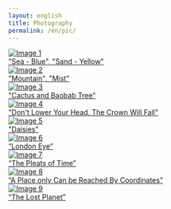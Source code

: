 ```yaml
---
layout: english
title: Photography
permalink: /en/pic/
---
```


<div class="gallery">
  <a href="{{ '/assets/images/001.JPG' | relative_url }}" data-lightbox="gallery" data-title="📍Gulangyu, China<br>
  NIKON D90, 51mm, f/11, 1/800s, ISO 200">
    <img src="{{ '/assets/images/001.JPG' | relative_url }}" alt="Image 1">
    <div class="caption">"Sea - Blue", "Sand - Yellow"</div>
  </a>
  <a href="{{ '/assets/images/002.JPG' | relative_url }}" data-lightbox="gallery" data-title="📍Mali Lengjiu, China<br>
  FUJIFILM, 23mm, f/2, 1/1000s, ISO 400">
    <img src="{{ '/assets/images/002.JPG' | relative_url }}" alt="Image 2">
    <div class="caption">"Mountain", "Mist"</div>
  </a>
  <a href="{{ '/assets/images/003.JPG' | relative_url }}" data-lightbox="gallery" data-title="📍Xiamen Botanical Garden<br>
  NIKON D90, 24mm, f/4.5, 1/2000s, ISO 400">
    <img src="{{ '/assets/images/003.JPG' | relative_url }}" alt="Image 3">
    <div class="caption">"Cactus and Baobab Tree"</div>
  </a>
  <a href="{{ '/assets/images/004.JPG' | relative_url }}" data-lightbox="gallery" data-title="📍Chengdu Line 2<br>
  iPhone 7, 28mm, f/1.8, 1/17s, ISO 64">
    <img src="{{ '/assets/images/004.JPG' | relative_url }}" alt="Image 4">
    <div class="caption">"Don't Lower Your Head, The Crown Will Fall"</div>
  </a>
  <a href="{{ '/assets/images/005.JPG' | relative_url }}" data-lightbox="gallery" data-title="📍Issaquah, USA<br>
  FUJIFILM, 23mm, f/5.6, 1/2000s, ISO 640">
    <img src="{{ '/assets/images/005.JPG' | relative_url }}" alt="Image 5">
    <div class="caption">"Daisies"</div>
  </a>
  <a href="{{ '/assets/images/006.JPG' | relative_url }}" data-lightbox="gallery" data-title="📍London, England<br>
    FUJIFILM X-T4, 33mm, f/2, 1/600s, ISO 320">
      <img src="{{ '/assets/images/006.JPG' | relative_url }}" alt="Image 6">
      <div class="caption">“London Eye”</div>
    </a>
      <a href="{{ '/assets/images/007.JPG' | relative_url }}" data-lightbox="gallery" data-title="📍Antelope Canyon<br>
    FUJIFILM X-T30II, 44mm, f/5, 1/220s, ISO 160">
      <img src="{{ '/assets/images/007.JPG' | relative_url }}" alt="Image 7">
      <div class="caption">“The Pleats of Time”</div>
    </a>
        <a href="{{ '/assets/images/008.JPG' | relative_url }}" data-lightbox="gallery" data-title="📍38°23&apos;37.7&quot;N 110°49&apos;56.4&quot;W <br>
      FUJIFILM X-T30II, 68mm, f/5.6, 1/950s, ISO 80">
        <img src="{{ '/assets/images/008.JPG' | relative_url }}" alt="Image 8">
        <div class="caption">“A Place only Can be Reached By Coordinates”</div>
      </a>
          <a href="{{ '/assets/images/009.JPG' | relative_url }}" data-lightbox="gallery" data-title="📍Factory Butte<br>
      Hasselblad, 24mm, f/6.3, 1/640s, ISO 100">
        <img src="{{ '/assets/images/009.JPG' | relative_url }}" alt="Image 9">
        <div class="caption">“The Lost Planet”</div>
      </a>
  <!-- Add more images as needed -->
</div>
